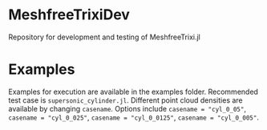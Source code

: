 # MeshfreeTrixiDev
Repository for development and testing of MeshfreeTrixi.jl

# Examples
Examples for execution are available in the examples folder. Recommended test case is ```supersonic_cylinder.jl```. 
Different point cloud densities are available by changing ```casename```.
Options include ```casename = "cyl_0_05"```, ```casename = "cyl_0_025"```, ```casename = "cyl_0_0125"```, ```casename = "cyl_0_005"```.